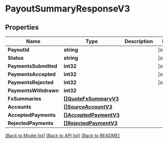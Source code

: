 # PayoutSummaryResponseV3

## Properties

Name | Type | Description | Notes
------------ | ------------- | ------------- | -------------
**PayoutId** | **string** |  | [optional] 
**Status** | **string** |  | [optional] 
**PaymentsSubmitted** | **int32** |  | [optional] 
**PaymentsAccepted** | **int32** |  | [optional] 
**PaymentsRejected** | **int32** |  | [optional] 
**PaymentsWithdrawn** | **int32** |  | 
**FxSummaries** | [**[]QuoteFxSummaryV3**](QuoteFxSummaryV3.md) |  | 
**Accounts** | [**[]SourceAccountV3**](SourceAccountV3.md) |  | 
**AcceptedPayments** | [**[]AcceptedPaymentV3**](AcceptedPaymentV3.md) |  | 
**RejectedPayments** | [**[]RejectedPaymentV3**](RejectedPaymentV3.md) |  | 

[[Back to Model list]](../README.md#documentation-for-models) [[Back to API list]](../README.md#documentation-for-api-endpoints) [[Back to README]](../README.md)


